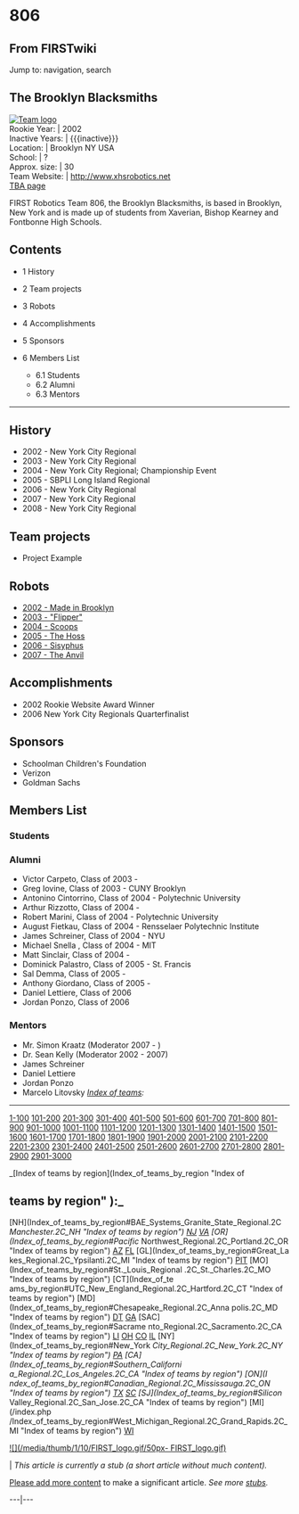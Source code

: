 # 806

## From FIRSTwiki

Jump to: navigation, search

## The Brooklyn Blacksmiths

[![Team logo](/media/7/77/806_logo.png)](Image:806_logo.png "Team
logo")<br>
Rookie Year: | 2002<br>
Inactive Years: | {{{inactive}}}<br>
Location: | Brooklyn NY USA<br>
School: | ?<br>
Approx. size: | 30<br>
Team Website: | <http://www.xhsrobotics.net><br>
[TBA page](http://www.thebluealliance.net/tbatv/team.php?team=806 "http://www.thebluealliance.net/tbatv/team.php?team=806")

FIRST Robotics Team 806, the Brooklyn Blacksmiths, is based in Brooklyn, New York and is made up of students from Xaverian, Bishop Kearney and Fontbonne High Schools.

## Contents

- 1 History
- 2 Team projects
- 3 Robots
- 4 Accomplishments
- 5 Sponsors
- 6 Members List

  - 6.1 Students
  - 6.2 Alumni
  - 6.3 Mentors

--------------------------------------------------------------------------------

## History

- 2002 - New York City Regional
- 2003 - New York City Regional
- 2004 - New York City Regional; Championship Event
- 2005 - SBPLI Long Island Regional
- 2006 - New York City Regional
- 2007 - New York City Regional
- 2008 - New York City Regional

## Team projects

- Project Example

## Robots

- [2002 - Made in Brooklyn](/index.php?title=Made_in_Brooklyn_%28806%29&action=edit "Made in Brooklyn \(806\)")
- [2003 - "Flipper"](/index.php?title=Flipper_%28806%29&action=edit "Flipper \(806\)")
- [2004 - Scoops](/index.php?title=Scoops_%28806%29&action=edit "Scoops \(806\)")
- [2005 - The Hoss](/index.php?title=Hoss_%28806%29&action=edit "Hoss \(806\)")
- [2006 - Sisyphus](/index.php?title=Sisyphus_%28806%29&action=edit "Sisyphus \(806\)")
- [2007 - The Anvil](/index.php?title=Anvil_%28806%29&action=edit "Anvil \(806\)")

## Accomplishments

- 2002 Rookie Website Award Winner
- 2006 New York City Regionals Quarterfinalist

## Sponsors

- Schoolman Children's Foundation
- Verizon
- Goldman Sachs

## Members List

### Students

### Alumni

- Victor Carpeto, Class of 2003 -
- Greg Iovine, Class of 2003 - CUNY Brooklyn
- Antonino Cintorrino, Class of 2004 - Polytechnic University
- Arthur Rizzotto, Class of 2004 -
- Robert Marini, Class of 2004 - Polytechnic University
- August Fietkau, Class of 2004 - Rensselaer Polytechnic Institute
- James Schreiner, Class of 2004 - NYU
- Michael Snella , Class of 2004 - MIT
- Matt Sinclair, Class of 2004 -
- Dominick Palastro, Class of 2005 - St. Francis
- Sal Demma, Class of 2005 -
- Anthony Giordano, Class of 2005 -
- Daniel Lettiere, Class of 2006
- Jordan Ponzo, Class of 2006

### Mentors

- Mr. Simon Kraatz (Moderator 2007 - )
- Dr. Sean Kelly (Moderator 2002 - 2007)
- James Schreiner
- Daniel Lettiere
- Jordan Ponzo
- Marcelo Litovsky _[Index of teams](Index_of_teams "Index of teams"):_

--------------------------------------------------------------------------------

[1-100](Index_of_teams#1-100 "Index of teams") [101-200](Index_of_teams#101-200 "Index of teams") [201-300](Index_of_teams#201-300 "Index of teams") [301-400](Index_of_teams#301-400 "Index of teams") [401-500](Index_of_teams#401-500 "Index of teams") [501-600](Index_of_teams#501-600 "Index of teams") [601-700](Index_of_teams#601-700 "Index of teams") [701-800](Index_of_teams#701-800 "Index of teams") [801-900](Index_of_teams#801-900 "Index of teams") [901-1000](Index_of_teams#901-1000 "Index of teams") [1001-1100](Index_of_teams#1001-1100 "Index of teams") [1101-1200](Index_of_teams#1101-1200 "Index of teams") [1201-1300](Index_of_teams#1201-1300 "Index of teams") [1301-1400](Index_of_teams#1301-1400 "Index of teams") [1401-1500](Index_of_teams#1401-1500 "Index of teams") [1501-1600](Index_of_teams#1501-1600 "Index of teams") [1601-1700](Index_of_teams#1601-1700 "Index of teams") [1701-1800](Index_of_teams#1701-1800 "Index of teams") [1801-1900](Index_of_teams#1801-1900 "Index of teams") [1901-2000](Index_of_teams#1901-2000 "Index of teams") [2001-2100](Index_of_teams#2001-2100 "Index of teams") [2101-2200](Index_of_teams#2101-2200 "Index of teams") [2201-2300](Index_of_teams#2201-2300 "Index of teams") [2301-2400](Index_of_teams#2301-2400 "Index of teams") [2401-2500](Index_of_teams#2401-2500 "Index of teams") [2501-2600](Index_of_teams#2501-2600 "Index of teams") [2601-2700](Index_of_teams#2601-2700 "Index of teams") [2701-2800](Index_of_teams#2701-2800 "Index of teams") [2801-2900](Index_of_teams#2801-2900 "Index of teams") [2901-3000](Index_of_teams#2901-3000 "Index of teams")

_[Index of teams by region](Index_of_teams_by_region "Index of

## teams by region" ):_

[NH](Index_of_teams_by_region#BAE_Systems_Granite_State_Regional.2C
_Manchester.2C_NH "Index of teams by region") [NJ](Index_of_teams_by_region#New_Jersey_Regional.2C_Trenton.2C_NJ "Index of teams by region") [VA](Index_of_teams_by_region#NASA.2FVCU_Regional.2C_Richmond.2C_VA "Index of teams by region") [OR](Index_of_teams_by_region#Pacific_
Northwest_Regional.2C_Portland.2C_OR "Index of teams by region") [AZ](Index_of_teams_by_region#Arizona_Regional.2C_Phoenix.2C_AZ "Index of teams by region") [FL](Index_of_teams_by_region#Florida_Regional.2C_Orlando.2C_FL "Index of teams by region") [GL](Index_of_teams_by_region#Great_La
kes_Regional.2C_Ypsilanti.2C_MI "Index of teams by region") [PIT](Index_of_teams_by_region#Pittsburgh_Regional.2C_Pittsburgh.2C_PA "Index of
teams by region") [MO](Index_of_teams_by_region#St._Louis_Regional
.2C_St._Charles.2C_MO "Index of teams by region") [CT](Index_of_te
ams_by_region#UTC_New_England_Regional.2C_Hartford.2C_CT "Index of teams by
region") [MD](Index_of_teams_by_region#Chesapeake_Regional.2C_Anna
polis.2C_MD "Index of teams by region") [DT](Index_of_teams_by_region#Detroit_Regional.2C_Detroit.2C_MI "Index of teams by region") [GA](Index_of_teams_by_region#Peachtree_Regional.2C_Duluth.2C_GA "Index of teams by region") [SAC](Index_of_teams_by_region#Sacrame
nto_Regional.2C_Sacramento.2C_CA "Index of teams by region") [LI](Index_of_teams_by_region#SBPLI_Long_Island_Regional.2C_Brentwood.2C_NY "Index
of teams by region") [OH](Index_of_teams_by_region#Buckeye_Regional.2C_Cleveland.2C_OH "Index of teams by region") [CO](Index_of_teams_by_region#Colorado_Regional.2C_Denver.2C_CO "Index of teams by region") [IL](Index_of_teams_by_region#Midwest_Regional.2C_Evanston.2C_IL "Index of teams by region") [NY](Index_of_teams_by_region#New_York
_City_Regional.2C_New_York.2C_NY "Index of teams by region") [PA](Index_of_teams_by_region#Philadelphia_Regional.2C_Philadelphia.2C_PA "Index of
teams by region") [CA](Index_of_teams_by_region#Southern_Californi
a_Regional.2C_Los_Angeles.2C_CA "Index of teams by region") [ON](I
ndex_of_teams_by_region#Canadian_Regional.2C_Mississauga.2C_ON "Index of teams
by region") [TX](Index_of_teams_by_region#Lone_Star_Regional.2C_Houston.2C_TX "Index of teams by region") [SC](Index_of_teams_by_region#Palmetto_Regional.2C_Columbia.2C_SC "Index of teams by region") [SJ](Index_of_teams_by_region#Silicon_
Valley_Regional.2C_San_Jose.2C_CA "Index of teams by region") [MI](/index.php
/Index_of_teams_by_region#West_Michigan_Regional.2C_Grand_Rapids.2C_MI "Index
of teams by region") [WI](Index_of_teams_by_region#Wisconsin_Regional.2C_Milwaukee.2C_WI "Index of teams by region")

[![](/media/thumb/1/10/FIRST_logo.gif/50px-
FIRST_logo.gif)](Image:FIRST_logo.gif)

| _This article is currently a stub (a short article without much content)._

[Please add more content](http://www.firstwiki.net/index.php?title=806&action=edit "http://www.firstwiki.net/index.php?title=806&action=edit") to make a significant article. _See more [stubs](Special:Shortpages "Special:Shortpages")._

---|---

